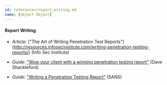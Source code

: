 ```yaml
---
id: references/report_writing.md
name: [object Object]
---
```


#### Report Writing

  * *Article:* ["The Art of Writing Penetration Test Reports"] (http://resources.infosecinstitute.com/writing-penetration-testing-reports/) (Info Sec Institute)

  * *Guide:* ["Wow your client with a winning penetration testing report"](http://searchitchannel.techtarget.com/tip/Wow-your-client-with-a-winning-penetration-testing-report) (Dave Shackleford)

  * *Guide:* ["Writing a Penetration Testing Report"](https://www.sans.org/reading-room/whitepapers/bestprac/writing-penetration-testing-report-33343) (SANS)

